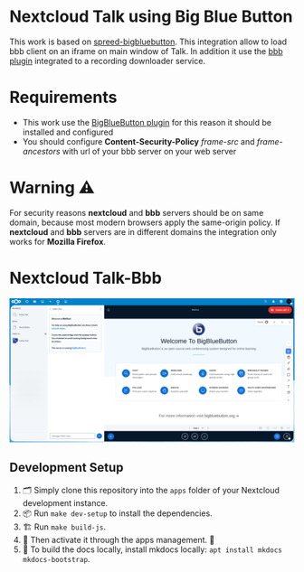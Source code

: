 # Nextcloud Talk using Big Blue Button
This work is based on [spreed-bigbluebutton](https://github.com/ramezrafla/spreed-bigbluebutton#nextcloud-talk-using-big-blue-button). This integration allow to load bbb client on an iframe on main window of Talk. In addition it use the [bbb plugin](https://github.com/atilas88/cloud_bbb/tree/cloud_bbb_download_recording_integration) integrated to a recording downloader service.

# Requirements
* This work use the [BigBlueButton plugin](https://apps.nextcloud.com/apps/bbb) for this reason it should be installed and configured
* You should configure **Content-Security-Policy** _frame-src_ and _frame-ancestors_ with url of your bbb server on your web server

# Warning ⚠ 
For security reasons **nextcloud** and **bbb** servers should be on same domain, because most modern browsers apply the same-origin policy. If **nextcloud** and **bbb** servers are in different domains the integration only works for **Mozilla Firefox**.

# Nextcloud Talk-Bbb
![](https://raw.githubusercontent.com/atilas88/spreed/talk-bbb-integration/docs/talk-bbb-integration.png)


## Development Setup

1. 🗂️ Simply clone this repository into the `apps` folder of your Nextcloud development instance.
2. 📦 Run `make dev-setup` to install the dependencies.
3. 🏗️ Run `make build-js`.
4. 🔌 Then activate it through the apps management. 🎉
5. 📘 To build the docs locally, install mkdocs locally: `apt install mkdocs mkdocs-bootstrap`.



